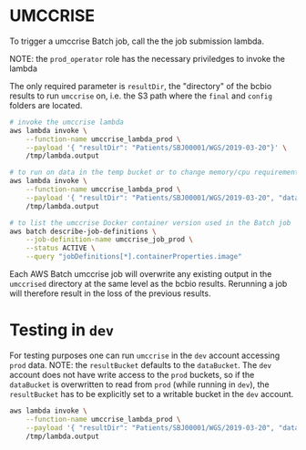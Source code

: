 # UMCCRISE

To trigger a umccrise Batch job, call the the job submission lambda.

NOTE: the `prod_operator` role has the necessary priviledges to invoke the lambda

The only required parameter is `resultDir`, the "directory" of the bcbio results to run `umccrise` on, i.e. the S3 path where the `final` and `config` folders are located.
```bash
# invoke the umccrise lambda
aws lambda invoke \
    --function-name umccrise_lambda_prod \
    --payload '{ "resultDir": "Patients/SBJ00001/WGS/2019-03-20"}' \
    /tmp/lambda.output

# to run on data in the temp bucket or to change memory/cpu requirements
aws lambda invoke \
    --function-name umccrise_lambda_prod \
    --payload '{ "resultDir": "Patients/SBJ00001/WGS/2019-03-20", "dataBucket": "umccr-temp", "memory": "50000", "vcpus": "16"}' \
    /tmp/lambda.output

# to list the umccrise Docker container version used in the Batch job
aws batch describe-job-definitions \
    --job-definition-name umccrise_job_prod \
    --status ACTIVE \
    --query "jobDefinitions[*].containerProperties.image"
```

Each AWS Batch umccrise job will overwrite any existing output in the `umccrised` directory at the same level as the bcbio results. Rerunning a job will therefore result in the loss of the previous results.


# Testing in `dev`
For testing purposes one can run `umccrise` in the `dev` account accessing `prod` data.
NOTE: the `resultBucket` defaults to the `dataBucket`. The `dev` account does not have write access to the `prod` buckets, so if the `dataBucket` is overwritten to read from `prod` (while running in `dev`), the `resultBucket` has to be explicitly set to a writable bucket in the `dev` account.

```bash
aws lambda invoke \
    --function-name umccrise_lambda_prod \
    --payload '{ "resultDir": "Patients/SBJ00001/WGS/2019-03-20", "dataBucket": "umccr-primary-data-prod", "resultBucket": "umccr-primary-data-dev"}' \
    /tmp/lambda.output

```